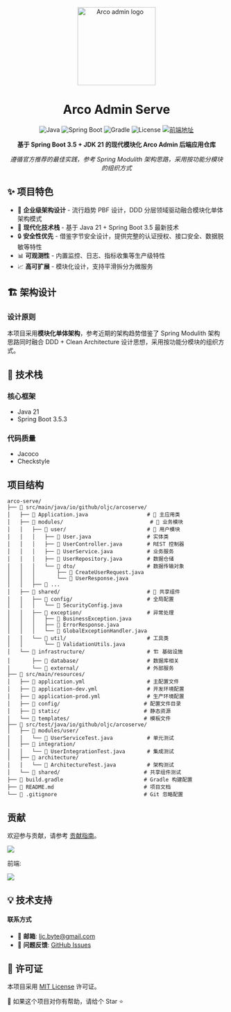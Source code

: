 <div align="center">

<a href="https://github.com/oljc/arco-admin">
  <img width="180" src="https://github.com/user-attachments/assets/09c91ec6-1de8-400e-878c-e1066667ff08" alt="Arco admin logo">
</a>

 # Arco Admin Serve 

![Java](https://img.shields.io/badge/Java-21-orange?style=plastic&logo=openjdk)
![Spring Boot](https://img.shields.io/badge/Spring%20Boot-3.5.3-brightgreen?style=plastic&logo=springboot)
![Gradle](https://img.shields.io/badge/Gradle-8.0+-blue?style=plastic&logo=gradle)
![License](https://img.shields.io/badge/License-MIT-4080FF?style=plastic)
[![前端地址](https://img.shields.io/badge/前端地址-Arco%20Admin-brightgreen?style=plastic&logo=github)](https://github.com/oljc/arco-admin)

**基于 Spring Boot 3.5 + JDK 21 的现代模块化 Arco Admin 后端应用仓库**

*遵循官方推荐的最佳实践，参考 Spring Modulith 架构思路，采用按功能分模块的组织方式*

</div>

## ✨ 项目特色

- 🎯 **企业级架构设计** - 流行趋势 PBF 设计，DDD 分层领域驱动融合模块化单体架构模式
- 🚀 **现代化技术栈** - 基于 Java 21 + Spring Boot 3.5 最新技术
- 🔒 **安全性优先** - 借鉴字节安全设计，提供完整的认证授权、接口安全、数据脱敏等特性
- 📊 **可观测性** - 内置监控、日志、指标收集等生产级特性
- 📈 **高可扩展** - 模块化设计，支持平滑拆分为微服务

## 🏗️ 架构设计

### 设计原则

本项目采用**模块化单体架构**，参考近期的架构趋势借鉴了 Spring Modulith 架构思路同时融合 DDD + Clean Architecture 设计思想，采用按功能分模块的组织方式。


## 🚀 技术栈

### 核心框架
- Java 21
- Spring Boot 3.5.3

### 代码质量
- Jacoco
- Checkstyle

## 项目结构

```
arco-serve/
├── 📁 src/main/java/io/github/oljc/arcoserve/
│   ├── 📄 Application.java                   # 🚀 主应用类
│   ├── 📁 modules/                            # 🎯 业务模块
│   │   ├── 📁 user/                          # 👤 用户模块
│   │   │   ├── 📄 User.java                  # 实体类
│   │   │   ├── 📄 UserController.java        # REST 控制器
│   │   │   ├── 📄 UserService.java           # 业务服务
│   │   │   ├── 📄 UserRepository.java        # 数据仓储
│   │   │   └── 📁 dto/                       # 数据传输对象
│   │   │       ├── 📄 CreateUserRequest.java
│   │   │       └── 📄 UserResponse.java
│   │   ├── 📁 ...                   
│   ├── 📁 shared/                            # 🔗 共享组件
│   │   ├── 📁 config/                        # 全局配置
│   │   │   └── 📄 SecurityConfig.java
│   │   ├── 📁 exception/                     # 异常处理
│   │   │   ├── 📄 BusinessException.java
│   │   │   ├── 📄 ErrorResponse.java
│   │   │   └── 📄 GlobalExceptionHandler.java
│   │   └── 📁 util/                          # 工具类
│   │       └── 📄 ValidationUtils.java
│   └── 📁 infrastructure/                    # 🏗️ 基础设施
│       ├── 📁 database/                      # 数据库相关
│       └── 📁 external/                      # 外部服务
├── 📁 src/main/resources/
│   ├── 📄 application.yml                    # 主配置文件
│   ├── 📄 application-dev.yml                # 开发环境配置
│   ├── 📄 application-prod.yml               # 生产环境配置
│   ├── 📁 config/                           # 配置文件目录
│   ├── 📁 static/                           # 静态资源
│   └── 📁 templates/                        # 模板文件
├── 📁 src/test/java/io/github/oljc/arcoserve/
│   ├── 📁 modules/user/
│   │   └── 📄 UserServiceTest.java           # 单元测试
│   ├── 📁 integration/
│   │   └── 📄 UserIntegrationTest.java       # 集成测试
│   ├── 📁 architecture/
│   │   └── 📄 ArchitectureTest.java          # 架构测试
│   └── 📁 shared/                           # 共享组件测试
├── 📄 build.gradle                          # Gradle 构建配置
├── 📄 README.md                             # 项目文档
└── 📄 .gitignore                            # Git 忽略配置
```

## 贡献

欢迎参与贡献，请参考 [贡献指南](CONTRIBUTING.md)。

<a href="https://github.com/oljc/arco-serve/graphs/contributors"><img src="https://contrib.rocks/image?repo=oljc/arco-serve" />
</a><br/>

前端:

<a href="https://github.com/oljc/arco-admin/graphs/contributors"><img src="https://contrib.rocks/image?repo=oljc/arco-admin" />
</a><br/>

## 💡 技术支持

#### 联系方式
- 📧 **邮箱**: ljc.byte@gmail.com
- 🐛 **问题反馈**: [GitHub Issues](https://github.com/oljc/arco-serve/issues)

## 📄 许可证

本项目采用 [MIT License](LICENSE) 许可证。

🌟 如果这个项目对你有帮助，请给个 Star ⭐
